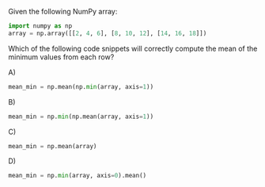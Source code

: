 Given the following NumPy array:

```python
import numpy as np
array = np.array([[2, 4, 6], [8, 10, 12], [14, 16, 18]])
```

Which of the following code snippets will correctly compute the mean of the minimum values from each row?

A) 
```python
mean_min = np.mean(np.min(array, axis=1))
```

B) 
```python
mean_min = np.min(np.mean(array, axis=1))
```

C) 
```python
mean_min = np.mean(array)
```

D) 
```python
mean_min = np.min(array, axis=0).mean()
```

<!-- Answer: A) -->